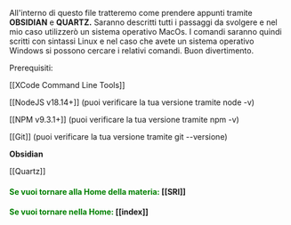 All'interno di questo file tratteremo come prendere appunti tramite **OBSIDIAN**  e **QUARTZ.** Saranno descritti tutti i passaggi da svolgere e nel mio caso utilizzerò un sistema operativo MacOs. I comandi saranno quindi scritti con sintassi Linux e nel caso che avete un sistema operativo Windows si possono cercare i relativi comandi. Buon divertimento.

Prerequisiti:

[[XCode Command Line Tools]] 

[[NodeJS v18.14+]] (puoi verificare la tua versione tramite node -v)

[[NPM v9.3.1+]] (puoi verificare la tua versione tramite npm -v)

[[Git]] (puoi verificare la tua versione tramite git --versione)

**Obsidian**

[[Quartz]]

#### <span style="color:green"> Se vuoi tornare alla Home della materia: </span>[[SRI]]
#### <span style="color:green"> Se vuoi tornare nella Home: </span>[[index]]

